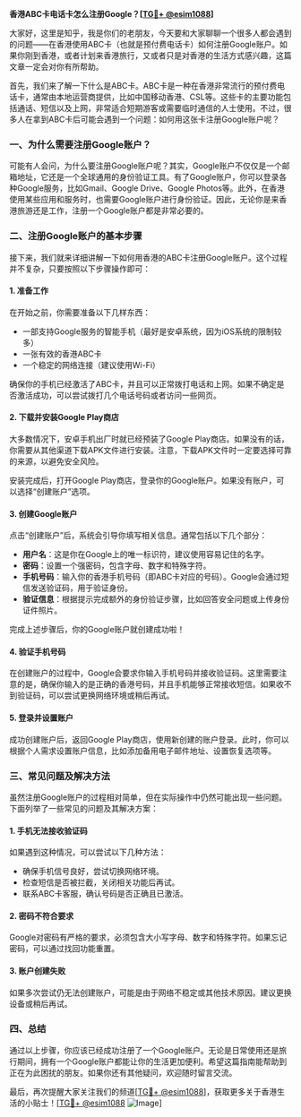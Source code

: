**香港ABC卡电话卡怎么注册Google？[[TG💪+ @esim1088](https://t.me/s/esim1088)]**

大家好，这里是知乎，我是你们的老朋友，今天要和大家聊聊一个很多人都会遇到的问题——在香港使用ABC卡（也就是预付费电话卡）如何注册Google账户。如果你刚到香港，或者计划来香港旅行，又或者只是对香港的生活方式感兴趣，这篇文章一定会对你有所帮助。

首先，我们来了解一下什么是ABC卡。ABC卡是一种在香港非常流行的预付费电话卡，通常由本地运营商提供，比如中国移动香港、CSL等。这些卡的主要功能包括通话、短信以及上网，非常适合短期游客或需要临时通信的人士使用。不过，很多人在拿到ABC卡后可能会遇到一个问题：如何用这张卡注册Google账户呢？

### 一、为什么需要注册Google账户？

可能有人会问，为什么要注册Google账户呢？其实，Google账户不仅仅是一个邮箱地址，它还是一个全球通用的身份验证工具。有了Google账户，你可以登录各种Google服务，比如Gmail、Google Drive、Google Photos等。此外，在香港使用某些应用和服务时，也需要Google账户进行身份验证。因此，无论你是来香港旅游还是工作，注册一个Google账户都是非常必要的。

### 二、注册Google账户的基本步骤

接下来，我们就来详细讲解一下如何用香港的ABC卡注册Google账户。这个过程并不复杂，只要按照以下步骤操作即可：

#### 1. 准备工作

在开始之前，你需要准备以下几样东西：
- 一部支持Google服务的智能手机（最好是安卓系统，因为iOS系统的限制较多）
- 一张有效的香港ABC卡
- 一个稳定的网络连接（建议使用Wi-Fi）

确保你的手机已经激活了ABC卡，并且可以正常拨打电话和上网。如果不确定是否激活成功，可以尝试拨打几个电话号码或者访问一些网页。

#### 2. 下载并安装Google Play商店

大多数情况下，安卓手机出厂时就已经预装了Google Play商店。如果没有的话，你需要从其他渠道下载APK文件进行安装。注意，下载APK文件时一定要选择可靠的来源，以避免安全风险。

安装完成后，打开Google Play商店，登录你的Google账户。如果没有账户，可以选择“创建账户”选项。

#### 3. 创建Google账户

点击“创建账户”后，系统会引导你填写相关信息。通常包括以下几个部分：

- **用户名**：这是你在Google上的唯一标识符，建议使用容易记住的名字。
- **密码**：设置一个强密码，包含字母、数字和特殊字符。
- **手机号码**：输入你的香港手机号码（即ABC卡对应的号码）。Google会通过短信发送验证码，用于验证身份。
- **验证信息**：根据提示完成额外的身份验证步骤，比如回答安全问题或上传身份证件照片。

完成上述步骤后，你的Google账户就创建成功啦！

#### 4. 验证手机号码

在创建账户的过程中，Google会要求你输入手机号码并接收验证码。这里需要注意的是，确保你输入的是正确的香港号码，并且手机能够正常接收短信。如果收不到验证码，可以尝试更换网络环境或稍后再试。

#### 5. 登录并设置账户

成功创建账户后，返回Google Play商店，使用新创建的账户登录。此时，你可以根据个人需求设置账户信息，比如添加备用电子邮件地址、设置恢复选项等。

### 三、常见问题及解决方法

虽然注册Google账户的过程相对简单，但在实际操作中仍然可能出现一些问题。下面列举了一些常见的问题及其解决方案：

#### 1. 手机无法接收验证码

如果遇到这种情况，可以尝试以下几种方法：
- 确保手机信号良好，尝试切换网络环境。
- 检查短信是否被拦截，关闭相关功能后再试。
- 联系ABC卡客服，确认号码是否正确且已激活。

#### 2. 密码不符合要求

Google对密码有严格的要求，必须包含大小写字母、数字和特殊字符。如果忘记密码，可以通过找回功能重置。

#### 3. 账户创建失败

如果多次尝试仍无法创建账户，可能是由于网络不稳定或其他技术原因。建议更换设备或稍后再试。

### 四、总结

通过以上步骤，你应该已经成功注册了一个Google账户。无论是日常使用还是旅行期间，拥有一个Google账户都能让你的生活更加便利。希望这篇指南能帮助到正在为此困扰的朋友。如果你还有其他疑问，欢迎随时留言交流。

最后，再次提醒大家关注我们的频道[[TG💪+ @esim1088](https://t.me/s/esim1088)]，获取更多关于香港生活的小贴士！[[TG💪+ @esim1088](https://t.me/s/esim1088) ![Image](https://i.postimg.cc/4NQfJmqS/Snipaste-2025-05-13-00-14-12.png)]